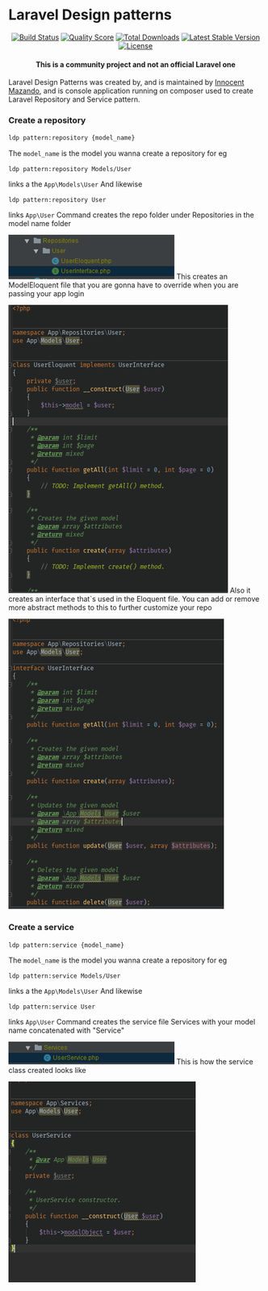 <h1>
Laravel Design patterns
</h1>

<p align="center">
  <a href="https://travis-ci.org/laravel-zero/framework"><img src="https://img.shields.io/travis/laravel-zero/framework/stable.svg" alt="Build Status"></img></a>
  <a href="https://scrutinizer-ci.com/g/laravel-zero/framework"><img src="https://img.shields.io/scrutinizer/g/laravel-zero/framework.svg" alt="Quality Score"></img></a>
  <a href="https://packagist.org/packages/laravel-zero/framework"><img src="https://poser.pugx.org/laravel-zero/framework/d/total.svg" alt="Total Downloads"></a>
  <a href="https://packagist.org/packages/laravel-zero/framework"><img src="https://poser.pugx.org/laravel-zero/framework/v/stable.svg" alt="Latest Stable Version"></a>
  <a href="https://packagist.org/packages/laravel-zero/framework"><img src="https://poser.pugx.org/laravel-zero/framework/license.svg" alt="License"></a>
</p>

<h4> <center>This is a <bold>community project</bold> and not an official Laravel one </center></h4>

Laravel Design Patterns was created by, and is maintained by [Innocent Mazando](https://github.com/innoflash), and is console application running on composer used to create Laravel Repository and Service pattern. 

### Create a repository
```sh
ldp pattern:repository {model_name}
```
The ```model_name``` is the model you wanna create a repository for
eg
```dotenv
ldp pattern:repository Models/User
``` 
links a the ```App\Models\User```
And likewise 
```
ldp pattern:repository User
```
links ```App\User```
Command creates the repo folder under Repositories in the model name folder

![Repo folder](images/repo_folder.PNG)
This creates an ModelEloquent file that you are gonna have to override when you are passing your app login

![Repo Eloquent](images/repo_eloq.PNG)
Also it creates an interface that`s used in the Eloquent file. You can add or remove more abstract methods to this to further customize your repo

![Repo Interface](images/repo_interface.PNG)

### Create a service
```dotenv
ldp pattern:service {model_name}
```
The ```model_name``` is the model you wanna create a repository for
eg
```dotenv
ldp pattern:service Models/User
```
links a the ```App\Models\User```
And likewise 
```
ldp pattern:service User
```
links ```App\User```
Command creates the service file Services with your model name concatenated with "Service"

![Service file](images/service_folder.PNG)
This is how the service class created looks like

![Service stub](images/service_stub.PNG)
